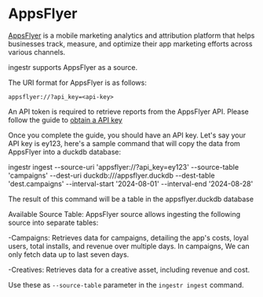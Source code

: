 # AppsFlyer

[AppsFlyer](https://www.appsflyer.com/) is a mobile marketing analytics and attribution platform that helps businesses track, measure, and optimize their app marketing efforts across various channels.

ingestr supports AppsFlyer as a source.

The URI format for AppsFlyer is as follows:

```plaintext
appsflyer://?api_key=<api-key>
```

An API token is required to retrieve reports from the AppsFlyer API. Please follow the guide to [obtain a API key](https://support.appsflyer.com/hc/en-us/articles/360004562377-Managing-AppsFlyer-tokens)

Once you complete the guide, you should have an API key. Let's say your API key is ey123, here's a sample command that will copy the data from AppsFlyer into a duckdb database:

ingestr ingest --source-uri 'appsflyer://?api_key=ey123' --source-table 'campaigns' --dest-uri duckdb:///appsflyer.duckdb --dest-table 'dest.campaigns' --interval-start '2024-08-01' --interval-end '2024-08-28'

The result of this command will be a table in the appsflyer.duckdb database

Available Source Table:
AppsFlyer source allows ingesting the following source into separate tables:

-Campaigns: Retrieves data for campaigns, detailing the app's costs, loyal users, total installs, and revenue over multiple days. In campaigns, We can only fetch data up to last seven days.

-Creatives: Retrieves data for a creative asset, including revenue and cost.

Use these as `--source-table` parameter in the `ingestr ingest` command.
